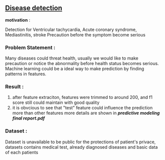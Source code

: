 ## [Disease detection](final_code_medical_analysis(1).ipynb)

**motivation** :

Detection for Ventricular tachycardia, Acute coronary syndrome, Mediastinitis, stroke 
Precaution before the symptom become serious

### Problem Statement : 

Many diseases could threat health, usually we would like to make precaution or notice the abnormality 
before health status becomes serious. Machine learning could be a ideal way to make prediction by 
finding patterns in features. 

### Result :

1. after feature extraciton, features were trimmed to around 200, and f1 score still could maintain with good quality
2. it is obvcious to see that "test" feature could influence the prediction more than other features
more details are shown in ***predictive modeling final report.pdf***

### Dataset :

Dataset is unavailable to be public for the protections of patient's privace, datasets contains medical test, 
already diagnosed diseases and basic data of each patients
